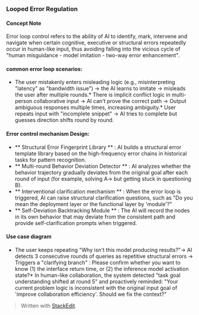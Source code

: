 ﻿### Looped Error Regulation
#### Concept Note
Error loop control refers to the ability of AI to identify, mark, intervene and navigate when certain cognitive, executive or structural errors repeatedly occur in human-like input, thus avoiding falling into the vicious cycle of "human misguidance - model imitation - two-way error enhancement".

#### common error loop scenarios:

* The user mistakenly enters misleading logic (e.g., misinterpreting "latency" as "bandwidth issue") → the AI learns to imitate → misleads the user after multiple rounds.* There is implicit conflict logic in multi-person collaborative input → AI can't prove the correct path → Output ambiguous responses multiple times, increasing ambiguity.* User repeats input with "incomplete snippet" → AI tries to complete but guesses direction shifts round by round.
#### Error control mechanism Design:
* ** Structural Error Fingerprint Library ** : AI builds a structural error template library based on the high-frequency error chains in historical tasks for pattern recognition.
* ** Multi-round Behavior Deviation Detector ** : AI analyzes whether the behavior trajectory gradually deviates from the original goal after each round of input (for example, solving A→ but getting stuck in questioning B).
* ** Interventional clarification mechanism ** : When the error loop is triggered, AI can raise structural clarification questions, such as "Do you mean the deployment layer or the functional layer by 'module'?"
* ** Self-Deviation Backtracking Module ** : The AI will record the nodes in its own behavior that may deviate from the consistent path and provide self-clarification prompts when triggered.

#### Use case diagram
* The user keeps repeating "Why isn't this model producing results?"→ AI detects 3 consecutive rounds of queries as repetitive structural errors → Triggers a "clarifying branch" : Please confirm whether you want to know (1) the interface return time, or (2) the inference model activation state?* In human-like collaboration, the system detected "task goal understanding shifted at round 5" and proactively reminded: "Your current problem logic is inconsistent with the original input goal of 'improve collaboration efficiency'. Should we fix the context?"



> Written with [StackEdit](https://stackedit.io/).

